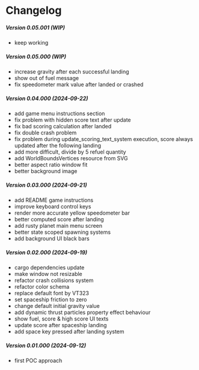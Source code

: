 Changelog
=========

##### Version 0.05.001 (WIP)

* keep working

##### Version 0.05.000 (WIP)

* increase gravity after each successful landing
* show out of fuel message
* fix speedometer mark value after landed or crashed

##### Version 0.04.000 (2024-09-22)

* add game menu instructions section
* fix problem with hidden score text after update
* fix bad scoring calculation after landed
* fix double crash problem
* fix problem during update_scoring_text_system execution, score always updated after the following landing
* add more difficult, divide by 5 refuel quantity
* add WorldBoundsVertices resource from SVG
* better aspect ratio window fit
* better background image

##### Version 0.03.000 (2024-09-21)

* add README game instructions
* improve keyboard control keys
* render more accurate yellow speedometer bar
* better computed score after landing
* add rusty planet main menu screen
* better state scoped spawning systems
* add background UI black bars

##### Version 0.02.000 (2024-09-19)

* cargo dependencies update
* make window not resizable
* refactor crash collisions system
* refactor color schema
* replace default font by VT323
* set spaceship friction to zero
* change default initial gravity value
* add dynamic thrust particles property effect behaviour
* show fuel, score & high score UI texts
* update score after spaceship landing
* add space key pressed after landing system

##### Version 0.01.000 (2024-09-12)

* first POC approach
